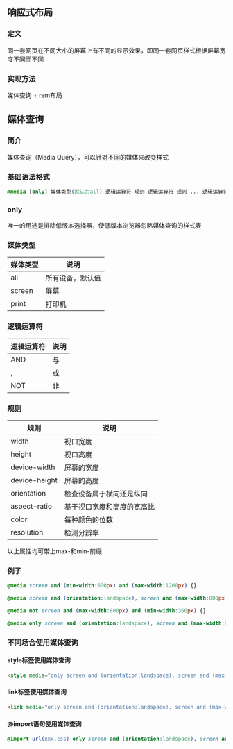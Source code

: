 ## 响应式布局

### 定义

同一套网页在不同大小的屏幕上有不同的显示效果，即同一套网页样式根据屏幕宽度不同而不同

### 实现方法

媒体查询 + rem布局



## 媒体查询

### 简介

媒体查询（Media Query），可以针对不同的媒体来改变样式

### 基础语法格式

```css
@media [only] 媒体类型(默认为all) 逻辑运算符 规则 逻辑运算符 规则 ... 逻辑运算符 规则 ... {}
```

### only

唯一的用途是排除低版本选择器，使低版本浏览器忽略媒体查询的样式表

### 媒体类型

| 媒体类型 | 说明             |
| -------- | ---------------- |
| all      | 所有设备，默认值 |
| screen   | 屏幕             |
| print    | 打印机           |

### 逻辑运算符

| 逻辑运算符 | 说明 |
| ---------- | ---- |
| AND        | 与   |
| ,          | 或   |
| NOT        | 非   |

### 规则

| 规则          | 说明                       |
| ------------- | -------------------------- |
| width         | 视口宽度                   |
| height        | 视口高度                   |
| device-width  | 屏幕的宽度                 |
| device-height | 屏幕的高度                 |
| orientation   | 检查设备属于横向还是纵向   |
| aspect-ratio  | 基于视口宽度和高度的宽高比 |
| color         | 每种颜色的位数             |
| resolution    | 检测分辨率                 |

以上属性均可带上max-和min-前缀

### 例子

```css
@media screen and (min-width:600px) and (max-width:1200px) {}
```

```css
@media screen and (orientation:landspace), screen and (max-width:800px) and (min-width:360px) {}
```

```css
@media not screen and (max-width:800px) and (min-width:360px) {}
```

```css
@media only screen and (orientation:landspace), screen and (max-width:800px) and (min-width:360px) {}
```

### 不同场合使用媒体查询

#### style标签使用媒体查询

```html
<style media="only screen and (orientation:landspace), screen and (max-width:800px) and (min-width:360px"></style>
```

#### link标签使用媒体查询

```html
<link media="only screen and (orientation:landspace), screen and (max-width:800px) and (min-width:360px"></link>
```

#### @import语句使用媒体查询

```css
@import url(xxx.css) only screen and (orientation:landspace), screen and (max-width:800px) and (min-width:360px)
```
